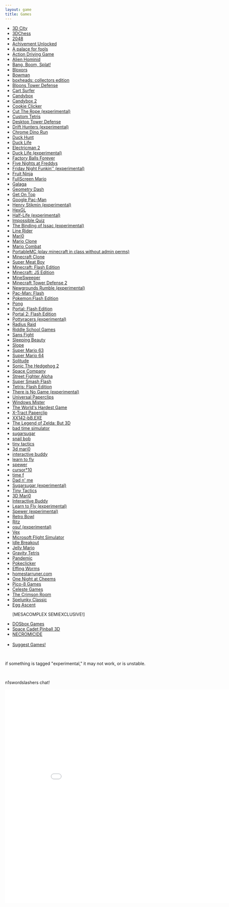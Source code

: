```yaml
---
layout: game
title: Games
---
```

<p align="center">
<div class="row">
    <div class="col"></div>
    <div class="col text-start">
        <ul>
            <li><a href="3d.city/">3D City</a></li>
            <li><a href="3Dchess/">3DChess</a></li>
            <li><a href="2048/">2048</a></li>
            <li><a href="achievement_unlocked/">Achivement Unlocked</a></li>
            <li><a href="a palace for fools/">A palace for fools</a></li>
            <li><a href="adg/">Action Driving Game</a></li>
            <li><a href="alienhominid/">Alien Hominid</a></li>
            <li><a href="bbs/">Bang, Boom, Splat!</a></li>
            <li><a href="bloxors/">Bloxors</a></li>
            <li><a href="bowman/">Bowman</a></li>
            <li><a href="boxhead/">boxheads: collectors edition</a></li>
            <li><a href="btd/">Bloons Tower Defense</a></li>
            <li><a href="cartsurfer/">Cart Surfer</a></li>
            <li><a href="candybox/">Candybox</a></li>
            <li><a href="candybox2/">Candybox 2</a></li>
            <li><a href="cookieclicker/">Cookie Clicker</a></li>
            <li><a href="ctr/">Cut The Rope (experimental)</a></li>
            <li><a href="custom-tetris/">Custom Tetris</a></li>
            <li><a href="desktoptd/">Desktop Tower Defense</a></li>
            <li><a href="drifthunters/">Drift Hunters (experimental)</a></li>
            <li><a href="dino/">Chrome Dino Run</a></li>
            <li><a href="duckhunt/">Duck Hunt</a></li>
            <li><a href="DuckLife/">Duck Life</a></li>
            <li><a href="electricman2/">Electricman 2</a></li>
            <li><a href="DuckLife/">Duck Life (experimental)</a></li>
            <li><a href="fbf/">Factory Balls Forever</a></li>
            <li><a href="fnaf/">Five Nights at Freddys</a></li>
            <li><a href="fnf/">Friday Night Funkin&#39;&#39; (experimental)</a></li>
            <li><a href="FruitNinja/">Fruit Ninja</a></li>
            <li><a href="fullscreenmario/">FullScreen Mario</a></li>
            <li><a href="galaga/">Galaga</a></li>
            <li><a href="gdash/">Geometry Dash</a></li>
            <li><a href="getontop/">Get On Top</a></li>
            <li><a href="gpacman/">Google Pac-Man</a></li>
            <li><a href="henrystikmin/">Henry Stikmin (experimental)</a></li>
            <li><a href="HexGL/">HexGL</a></li>
            <li><a href="hl/">Half-Life (experimental)</a></li>
            <li><a href="iq/">Impossible Quiz</a></li>
            <li><a href="issac/">The Binding of Issac (experimental)</a></li>
            <li><a href="linerider/">Line Rider</a></li>
            <li><a href="mari0/">Mari0</a></li>
            <li><a href="marioclone/">Mario Clone</a></li>
            <li><a href="mariocombat/">Mario Combat</a></li>
            <li><a href="https://portablemc.ml/">PortableMC (play minecraft in class without admin perms)</a></li>
            <li><a href="mcclone1/">Minecraft Clone</a></li>
            <li><a href="meatboy/">Super Meat Boy</a></li>
            <li><a href="minecraft/">Minecraft: Flash Edition</a></li>
            <li><a href="minecraftjs/">Minecraft: JS Edition</a></li>
            <li><a href="minesweeper/">MineSweeper</a></li>
            <li><a href="mtd2/">Minecraft Tower Defense 2</a></li>
            <li><a href="ngr/">Newgrounds Rumble (experimental)</a></li>
            <li><a href="pacman/">Pac-Man: Flash</a></li>
            <li><a href="pokemon/">Pokemon:Flash Edition</a></li>
            <li><a href="pong/">Pong</a></li>
            <li><a href="portalflash/">Portal: Flash Edition</a></li>
            <li><a href="portal2flash/">Portal 2: Flash Edition</a></li>
            <li><a href="pottyracers/">Pottyracers (experimental)</a></li>
            <li><a href="radius-raid/">Radius Raid</a></li>
            <li><a href="RiddleSchool/">Riddle School Games</a></li>
            <li><a href="sansfight/">Sans Fight</a></li>
            <li><a href="sleeping-beauty/">Sleeping Beauty</a></li>
            <li><a href="slope/">Slope</a></li>
            <li><a href="sm63/">Super Mario 63</a></li>
            <li><a href="sm64/">Super Mario 64</a></li>
            <li><a href="solitude/">Solitude</a></li>
            <li><a href="sonic2/">Sonic The Hedgehog 2</a></li>
            <li><a href="SpaceCompany/">Space Company</a></li>
            <li><a href="streetfighter/">Street Fighter Alpha</a></li>
            <li><a href="super-smash-flash/">Super Smash Flash</a></li>
            <li><a href="tetris/">Tetris: Flash Edition</a></li>
            <li><a href="thereisnogame/">There is No Game (experimental)</a></li>
            <li><a href="universal-paperclips/">Universal Paperclips</a></li>
            <li><a href="winmister/">Windows Mister</a></li>
            <li><a href="WorldHardestGame/">The World&#39;s Hardest Game</a></li>
            <li><a href="xtractpaperclip/">X-Tract Paperclip</a></li>
            <li><a href="xx142-b2.exe/">XX142-bB.EXE</a></li>
            <li><a href="zelda3d/">The Legend of Zelda: But 3D</a></li>
            <li><a href="badtimesim/">bad time simulator</a></li>
            <li><a href="sugarsugar/">sugarsugar</a></li>
            <li><a href="snailbob/">snail bob</a></li>
            <li><a href="tinytactics/">tiny tactics</a></li>
            <li><a href="3dmari0/">3d mari0</a></li>
            <li><a href="interactivebuddy/">interactive buddy</a></li>
            <li><a href="learntofly/">learn to fly</a></li>
            <li><a href="spewer/">spewer</a></li>
            <li><a href="cursor10/">cursor*10</a></li>
            <li><a href="timefcuk/">time f</a></li>
            <li><a href="dadnme/">Dad n' me</a></li>
            <li><a href="sugarsugar/">Sugarsugar (experimental)</a></li>
            <li><a href="tinytactics/">Tiny Tactics</a></li>
            <li><a href="3dmari0/">3D Mari0</a></li>
            <li><a href="interactivebuddy/">Interactive Buddy</a></li>
            <li><a href="learntofly/">Learn to Fly (experimental)</a></li>
            <li><a href="spewer/">Spewer (experimental)</a></li>
            <li><a href="retro-bowl/">Retro Bowl</a></li>
            <li><a href="ritz/">Ritz</a></li>
            <li><a href="osu/">osu! (experimental)</a></li>
            <li><a href="vex/">Vex</a></li>
            <li><a href="microsoft-flight-simulator/">Microsoft Flight Simulator</a></li>
            <li><a href="idlebreakout/">Idle Breakout</a></li>
            <li><a href="jellymario/">Jelly Mario</a></li>
            <li><a href="gravitytetris/">Gravity Tetris</a></li>
            <li><a href="pandemic/">Pandemic</a></li>
            <li><a href="pokeclicker/">Pokeclicker</a></li>
            <li><a href="effingworms/">Effing Worms</a></li>
            <li><a href="homestarrunner/">homestarruner.com</a></li>
            <li><a href="onac/">One Night at Cheems</a></li>
            <li><a href="pico8/">Pico-8 Games</a></li>
            <li><a href="celeste/">Celeste Games</a></li>
            <li><a href="crimson/">The Crimson Room</a></li>
            <li><a href="spelunky/">Spelunky Classic</a></li>
            <li><a href="egg_ascent/">Egg Ascent</a><p>[MESACOMPLEX SEMIEXCLUSIVE!]</p></li>
            <li><a href="/emulators/dosboxgames/">DOSbox Games</a></li>
            <li><a href="pinball">Space Cadet Pinball 3D</a></li>
            <li><a href="necromicide">NECROMICIDE</a></li>
            <br>
            <li><a href="https://forum.mesacomplex.tk/game-suggestions-o35trixv">Suggest Games!</a></li>
        </ul>
    </div>
    <div class="col"></div>
</div>
</p>
<br>
<p>if something is tagged "experimental," it may not work, or is unstable.</p>
<br>
<footer>
<p>n1swordslashers chat!</p>
 <embed src="chat2/" width="900" height="700" allowfullscreen>
</footer>
